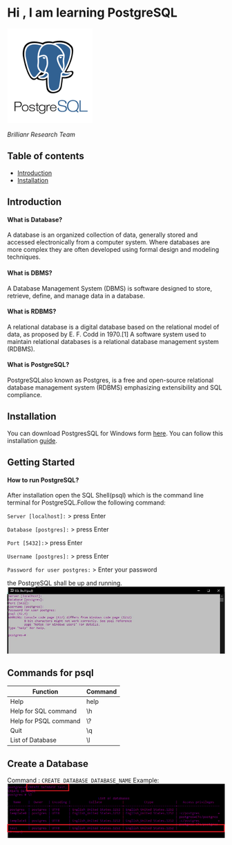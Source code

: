 # Hi , I am learning PostgreSQL
![](./images/unnamed.png)

_Brillianr Research Team_

## Table of contents
* [Introduction](#intro)
* [Installation](#installation)

## Introduction  <a name="intro"></a>
#### What is Database?
A database is an organized collection of data, generally stored and accessed electronically from a computer system. Where databases are more complex they are often developed using formal design and modeling techniques.
#### What is DBMS?
A Database Management System (DBMS) is software designed to store, retrieve, define, and manage data in a database.
#### What is RDBMS?
A relational database is a digital database based on the relational model of data, as proposed by E. F. Codd in 1970.[1] A software system used to maintain relational databases is a relational database management system (RDBMS).
#### What is PostgreSQL?
PostgreSQLalso known as Postgres, is a free and open-source relational database management system (RDBMS) emphasizing extensibility and SQL compliance. 

## Installation  <a name="installation"></a>
You can download  PostgresSQL for Windows form [here](https://www.enterprisedb.com/downloads/postgres-postgresql-downloads).
You can follow this installation [guide](https://github.com/silenthunter007/postgresql).

## Getting Started

#### How to run PostgreSQL?
After installation open the SQL Shell(psql) which is the command line terminal for PostgreSQL.Follow the following command: 

`Server [localhost]:`   > press Enter

`Database [postgres]:`  > press Enter

`Port [5432]:`> press Enter

`Username [postgres]:` > press Enter

`Password for user postgres:` > Enter your password

the PostgreSQL shall be up and running.
![](./images/1.JPG)

## Commands for psql

| Function              | Command |
|-----------------------|---------|
| Help                  | help    |
| Help for SQL command  | \h      |
| Help for PSQL command | \\?     |
| Quit                  | \q      |
| List of Database      | \l      |


## Create a Database

Command : `CREATE DATABASE DATABASE_NAME`
Example:
![](./images/2.png)
